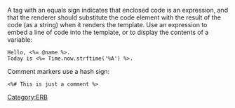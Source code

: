 A tag with an equals sign indicates that enclosed code is an expression,
and that the renderer should substitute the code element with the result
of the code (as a string) when it renders the template. Use an
expression to embed a line of code into the template, or to display the
contents of a variable:

`Hello, <%= @name %>.`\
`Today is <%= Time.now.strftime('%A') %>.`

Comment markers use a hash sign:

`<%# This is just a comment %>`

<Category:ERB>
